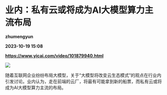 # 业内：私有云或将成为AI大模型算力主流布局
**zhumengyun**

**2023-10-19 15:08**

**https://www.yicai.com/video/101879940.html**

![](http://imgcdn.yicai.com/vms-new/2023/10/e3af85b0-4e51-4d2e-9872-0cb5d08e38bb_AadC.jpg) 

随着互联网企业纷纷布局大模型，关于“大模型将改变云生态模式”的观点在行业内引发讨论。业内认为，走在前端的云厂，将最有可能拿到新的船票，而私有云或将成为AI大模型算力主流的布局。